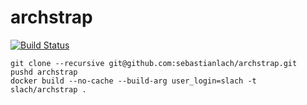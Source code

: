 # archstrap

[![Build Status](https://travis-ci.org/sebastianlach/archstrap.svg?branch=master)](https://travis-ci.org/sebastianlach/archstrap)


```shell
git clone --recursive git@github.com:sebastianlach/archstrap.git
pushd archstrap
docker build --no-cache --build-arg user_login=slach -t slach/archstrap .
```
